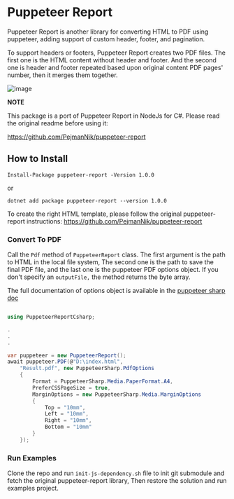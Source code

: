 # Puppeteer Report

Puppeteer Report is another library for converting HTML to PDF using puppeteer, adding support of custom header, footer, and pagination.

To support headers or footers, Puppeteer Report creates two PDF files. The first one is the HTML content without header and footer. And the second one is header and footer repeated based upon original content PDF pages' number, then it merges them together.

![image](https://raw.githubusercontent.com/PejmanNik/puppeteer-report/master/.attachment/image1.png)

**NOTE**

This package is a port of Puppeteer Report in NodeJs for C#. Please read the original readme before using it:

https://github.com/PejmanNik/puppeteer-report



## How to Install


```
Install-Package puppeteer-report -Version 1.0.0
```

or

```
dotnet add package puppeteer-report --version 1.0.0
```


To create the right HTML template, please follow the original puppeteer-report instructions:
https://github.com/PejmanNik/puppeteer-report


### Convert To PDF

Call the `Pdf` method of `PuppeteerReport` class. The first argument is the path to HTML in the local file system, The second one is the path to save the final PDF file, and the last one is the puppeteer PDF options object. If you don't specify an `outputFile,` the method returns the byte array.

The full documentation of options object is available in the [puppeteer sharp doc](http://www.puppeteersharp.com/api/PuppeteerSharp.PdfOptions.html)

```c#

using PuppeteerReportCsharp;

.
.
.

var puppeteer = new PuppeteerReport();
await puppeteer.PDF(@"D:\index.html",
    "Result.pdf", new PuppeteerSharp.PdfOptions
    {
        Format = PuppeteerSharp.Media.PaperFormat.A4,
        PreferCSSPageSize = true,
        MarginOptions = new PuppeteerSharp.Media.MarginOptions
        {
            Top = "10mm",
            Left = "10mm",
            Right = "10mm",
            Bottom = "10mm"
        }
    });

```

### Run Examples

Clone the repo and run `init-js-dependency.sh` file to init git submodule and fetch the original puppeteer-report library, Then restore the solution and run examples project.